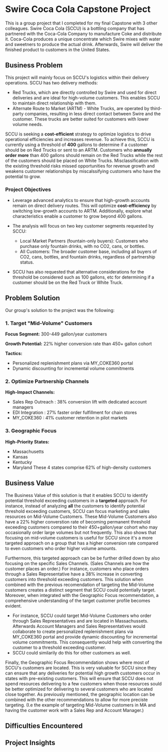 # Swire Coca Cola Capstone Project
This is a group project that I completed for my final Capstone with 3 other colleagues. Swire Coca Cola (SCCU) is a bottling company that has partnered with the Coca-Cola Company to manufacture Coke and distribute it. Coca-Cola produces a unique concentrate which Swire mixes with water and sweetners to produce the actual drink. Afterwards, Swire will deliver the finished product to customers in the United States.

## Business Problem

This project will mainly focus on SCCU's logistics within their delivery operations. SCCU has two delivery methods:

- Red Trucks, which are directly controlled by Swire and used for direct deliveries and are ideal for high-volume customers. This enables SCCU to maintain direct relationship with them. 
- Alternate Route to Market (ARTM) - White Trucks, are operated by third-party companies, resulting in less direct contact between Swire and the customer. These trucks are better suited for customers with lower volume needs.

SCCU is seeking a **cost-efficient** strategy to optimize logistics to drive operational efficiencies and increases revenue. To achieve this, SCCU is currently using a threshold of **400** gallons to determine if a customer should be on Red Trucks or sent to an ARTM. Customers who **annually order more** than 400 gallons should remain on the Red Trucks while the rest of the customers should be placed on White Trucks. Misclassification with the existing threshold risks missed opportunities for revenue growth and weakens customer relationships by miscalssifying customers who have the potential to grow.

### Project Objectives
- Leverage advanced analytics to ensure that high-growth accounts remain on direct delivery routes. This will optimize **cost-efficiency** by switching low-growth accounts to ARTM. Additionally, explore what characteristics enable a customer to grow beyond 400 gallons.
  
- The analysis will focus on two key customer segments requested by SCCU:
  - Local Market Partners (fountain-only buyers): Customers who purchase only fountain drinks, with no CO2, cans, or bottles.
  - All Customers: The broader customer base, including all buyers of CO2, cans, bottles, and fountain drinks, regardless of partnership status.
 
- SCCU has also requested that alternative considerations for the threshold be considered such as 100 gallons, etc for determining if a customer should be on the Red Truck or White Truck.

## Problem Solution

Our group's solution to the project was the following: 

### 1. Target "Mid-Volume" Customers
**Focus Segment:** 300-449 gallon/year customers

**Growth Potential:** 22% higher conversion rate than 450+ gallon cohort

**Tactics:**
  - Personalized replenishment plans via MY_COKE360 portal
  - Dynamic discounting for incremental volume commitments

### 2. Optimize Partnership Channels
**High-Impact Channels:**
- Sales Rep Outreach : 38% conversion lift with dedicated account managers
- EDI Integration : 27% faster order fulfillment for chain stores
- MY_COKE360 : 41% customer retention in pilot markets

### 3. Geographic Focus
**High-Priority States:**
  - Massachusetts
  - Kansas
  - Kentucky
  - Maryland
These 4 states comprise 62% of high-density customers

## Business Value

The Business Value of this solution is that it enables SCCU to identify potential threshold exceeding customers in a **targeted** approach. For instance, instead of analyzing **all** the customers to identify potential threshold exceeding customers, SCCU can focus marketing and sales resources on Mid-Volume Customers. These Mid-Volume Customers also have a 22% higher converstion rate of becoming permanent threshold exceeding customers compared to their 450+gallon/year cohort who may occasionally order large volumes but not frequently. This also shows that focusing on mid-volume customers is useful for SCCU since it's a more targeted approach on a group that has a higher conversion rate compared to even customers who order higher volume amounts.

Furthermore, this targeted approach can be be further drilled down by also focusing on the specific Sales Channels. (Sales Channels are how the customer places an order.) For instance, customers who place orders through a Sales Representative have a 38% increase in converting customers into threshold exceeding customers. This solution when combined with the previous recomendation of targeting the Mid-Volume customers creates a distinct segment that SCCU could potentially target. Moreover, when integrated with the Geographic Focus recommendation, a comprehensive understanding of the target customer profile becomes evident.

- For instance, SCCU could target Mid-Volume Customers who order through Sales Representatives and are located in Massachussets. Afterwards Account Managers and Sales Representatives would collaborate to create personalized replenishment plans via MY_COKE360 portal and provide dynamic discounting for incremental volume commitments. This consequently would help with converting the customer to a threshold exceeding customer.
- SCCU could similarily do this for other customers as well.

Finally, the Geographic Focus Recommendation shows where most of SCCU's customers are located. This is very valuable for SCCU since they can ensure that any deliveries for potential high growth customers occur in states with pre-existing customers. This will ensure that SCCU does not spend resources delivering to a few customers when those resources sould be better optimized for delivering to several customers who are located close together. As previously mentioned, the geographic location can be combined with the other recommendations to allow for more preciste targeting. (I.e the example of targeting Mid-Volume customers in MA and having the customer work with a Sales Rep and Account Manager.)

## Difficulties Encountered


## Project Insights
